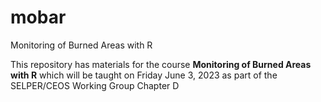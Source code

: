 # mobar
Monitoring of Burned Areas with R

This repository has materials for the course **Monitoring of Burned Areas with R**
which will be taught on Friday June 3, 2023 as part of the SELPER/CEOS Working Group
Chapter D

